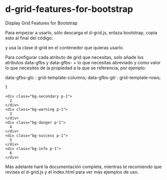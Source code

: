 # d-grid-features-for-bootstrap
Display Grid Features for Bootstrap


Para empezar a usarlo, sólo descarga el d-grid.js, enlaza bootstrap, copia esto al final del código:
<script src="./d-grid.js"></script>

y usa la clase d-grid en el contenedor que quieras usarlo.

Para configurar cada atributo de grid que necesitas, solo añade los atributos data-gfbs y data-gfbs- + lo que necesitas abreviado y como valor lo que necesites de la propiedad a la que se referencia, por ejemplo:

data-gfbs-gtc : grid-template-columns;
data-gfbs-gtr : grid-template-rows;

<div>
  <div class="d-grid bg-dark" data-gfbs data-gfbs-gtc="repeat(4, 1fr)" data-gfbs-gtr="repeat(2, 50px)" >
    <div class="bg-primary p-1">
      1
    </div>

    <div class="bg-secondary p-1">
      2
    </div>
    <div class="bg-warning p-1">
      3
    </div>
    <div class="bg-danger p-1">
      4
    </div>
    <div class="bg-success p-1">
      5
    </div>
    <div class="bg-info p-1">
      6
    </div>
  </div>
</div>
  
  
Más adelante haré la documentación completa, mientras te recomiendo que revises el d-grid.js y el index.html para ver más ejemplos de uso.
